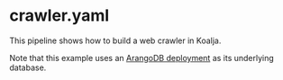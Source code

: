# crawler.yaml

This pipeline shows how to build a web crawler in Koalja.

Note that this example uses an [ArangoDB deployment](https://github.com/arangodb/kube-arangodb)
as its underlying database.
